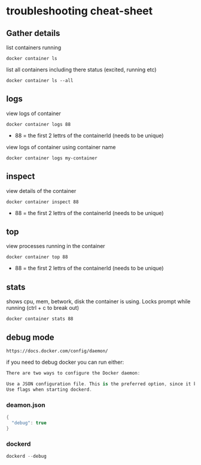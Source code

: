 # troubleshooting cheat-sheet

## Gather details

list containers running

``` posh
docker container ls
```

list all containers including there status (excited, running etc)

``` posh
docker container ls --all
```

## logs

view logs of container

``` posh
docker container logs 88
```

- 88 = the first 2 lettrs of the containerId (needs to be unique)

view logs of container using container name

``` posh
docker container logs my-container
```

## inspect

view details of the container

``` posh
docker container inspect 88
```

- 88 = the first 2 lettrs of the containerId (needs to be unique)

## top

view processes running in the container

``` posh
docker container top 88
```

- 88 = the first 2 lettrs of the containerId (needs to be unique)

## stats

shows cpu, mem, betwork, disk the container is using. Locks prompt while running (ctrl + c to break out)

``` posh
docker container stats 88
```

## debug mode

`https://docs.docker.com/config/daemon/`

if you need to debug docker you can run either:

``` c#
There are two ways to configure the Docker daemon:

Use a JSON configuration file. This is the preferred option, since it keeps all configurations in a single place.
Use flags when starting dockerd.
```

### deamon.json

``` c#
{
  "debug": true
}
```

### dockerd

``` c#
dockerd --debug
```